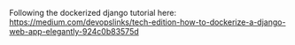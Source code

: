 Following the dockerized django tutorial here: https://medium.com/devopslinks/tech-edition-how-to-dockerize-a-django-web-app-elegantly-924c0b83575d

